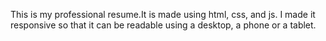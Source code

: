 This is my professional resume.It is made using html, css, and js. I made it responsive so that it can be readable using a desktop, a phone or a tablet. 
